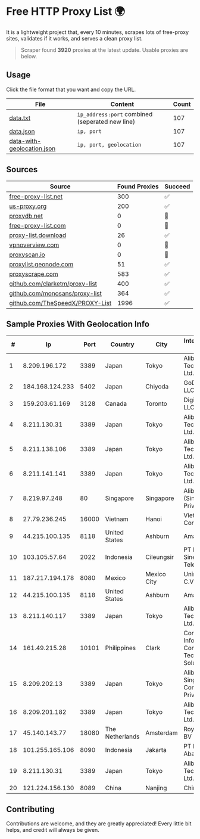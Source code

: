 
# Free HTTP Proxy List 🌍

It is a lightweight project that, every 10 minutes, scrapes lots of free-proxy sites, validates if it works, and serves a clean proxy list.


> Scraper found **3920** proxies at the latest update. Usable proxies are below.

## Usage

Click the file format that you want and copy the URL.


|File|Content|Count|
|----|-------|-----|
|[data.txt](https://raw.githubusercontent.com/themiralay/Proxy-List-World/master/data.txt)|`ip_address:port` combined (seperated new line)|107|
|[data.json](https://raw.githubusercontent.com/themiralay/Proxy-List-World/master/data.json)|`ip, port`|107|
|[data-with-geolocation.json](https://raw.githubusercontent.com/themiralay/Proxy-List-World/master/data-with-geolocation.json)|`ip, port, geolocation`|107|

## Sources

|Source|Found Proxies|Succeed|
|------|-------------|-------|
|[free-proxy-list.net](https://free-proxy-list.net)|300|✅|
|[us-proxy.org](https://www.us-proxy.org)|200|✅|
|[proxydb.net](http://proxydb.net)|0|🚫|
|[free-proxy-list.com](https://free-proxy-list.com/?page=&port=&type%5B%5D=http&type%5B%5D=https&up_time=0&search=Search)|0|🚫|
|[proxy-list.download](https://www.proxy-list.download/HTTP)|26|✅|
|[vpnoverview.com](https://vpnoverview.com/privacy/anonymous-browsing/free-proxy-servers)|0|🚫|
|[proxyscan.io](https://www.proxyscan.io)|0|🚫|
|[proxylist.geonode.com](https://proxylist.geonode.com/api/proxy-list?limit=300&page=1&sort_by=lastChecked&sort_type=desc&protocols=http,https)|51|✅|
|[proxyscrape.com](https://api.proxyscrape.com/v2/?request=displayproxies&protocol=http&timeout=10000&country=all&ssl=all&anonymity=all)|583|✅|
|[github.com/clarketm/proxy-list](https://raw.githubusercontent.com/clarketm/proxy-list/master/proxy-list-raw.txt)|400|✅|
|[github.com/monosans/proxy-list](https://raw.githubusercontent.com/monosans/proxy-list/main/proxies/http.txt)|364|✅|
|[github.com/TheSpeedX/PROXY-List](https://raw.githubusercontent.com/TheSpeedX/PROXY-List/master/http.txt)|1996|✅|


## Sample Proxies With Geolocation Info

|#|Ip|Port|Country|City|Internet Service Provider|
|-|--|----|-------|----|-------------------------|
|1|8.209.196.172|3389|Japan|Tokyo|Alibaba (US) Technology Co., Ltd.|
|2|184.168.124.233|5402|Japan|Chiyoda|GoDaddy.com, LLC|
|3|159.203.61.169|3128|Canada|Toronto|DigitalOcean, LLC|
|4|8.211.130.31|3389|Japan|Tokyo|Alibaba (US) Technology Co., Ltd.|
|5|8.211.138.106|3389|Japan|Tokyo|Alibaba (US) Technology Co., Ltd.|
|6|8.211.141.141|3389|Japan|Tokyo|Alibaba (US) Technology Co., Ltd.|
|7|8.219.97.248|80|Singapore|Singapore|Alibaba Cloud (Singapore) Private Limited|
|8|27.79.236.245|16000|Vietnam|Hanoi|Viettel Corporation|
|9|44.215.100.135|8118|United States|Ashburn|Amazon.com|
|10|103.105.57.64|2022|Indonesia|Cileungsir|PT Lambda Sinergi Telekomunikasi|
|11|187.217.194.178|8080|Mexico|Mexico City|Uninet S.A. de C.V.|
|12|44.215.100.135|8118|United States|Ashburn|Amazon.com|
|13|8.211.140.117|3389|Japan|Tokyo|Alibaba (US) Technology Co., Ltd.|
|14|161.49.215.28|10101|Philippines|Clark|Converge Information and Communications Technology Solutions|
|15|8.209.202.13|3389|Japan|Tokyo|Alibaba.com Singapore E-Commerce Private Limited|
|16|8.209.201.182|3389|Japan|Tokyo|Alibaba (US) Technology Co., Ltd.|
|17|45.140.143.77|18080|The Netherlands|Amsterdam|RoyaleHosting BV|
|18|101.255.165.106|8090|Indonesia|Jakarta|PT Remala Abadi|
|19|8.211.130.31|3389|Japan|Tokyo|Alibaba (US) Technology Co., Ltd.|
|20|121.224.156.130|8089|China|Nanjing|China Telecom|



## Contributing

Contributions are welcome, and they are greatly appreciated! Every
little bit helps, and credit will always be given.

